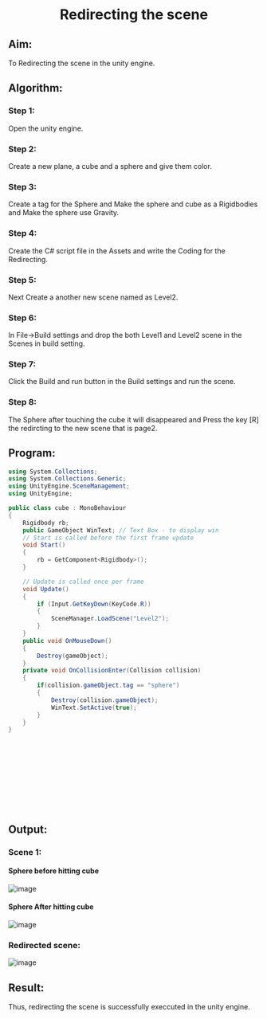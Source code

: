 # <p align="center">Redirecting the scene<p/>
## Aim:
To Redirecting the scene in the unity engine.

## Algorithm:
### Step 1:
Open the unity engine.

### Step 2:
Create a new plane, a cube and a sphere and give them color.

### Step 3:
Create a tag for the Sphere and Make the sphere and cube as a Rigidbodies and Make the sphere use Gravity.

### Step 4:
Create the C# script file in the Assets and write the Coding for the Redirecting.

### Step 5:
Next Create a another new scene named as Level2.

### Step 6:
In File->Build settings and drop the both Level1 and Level2 scene in the Scenes in build setting.

### Step 7:
Click the Build and run button in the Build settings and run the scene.

### Step 8:
The Sphere after touching the cube it will disappeared and Press the key [R] the redircting to the new scene that is page2.

## Program:
```c#
using System.Collections;
using System.Collections.Generic;
using UnityEngine.SceneManagement;
using UnityEngine;

public class cube : MonoBehaviour
{
    Rigidbody rb;
    public GameObject WinText; // Text Box - to display win
    // Start is called before the first frame update
    void Start()
    {
        rb = GetComponent<Rigidbody>();
    }

    // Update is called once per frame
    void Update()
    {
        if (Input.GetKeyDown(KeyCode.R))
        {
            SceneManager.LoadScene("Level2");
        }        
    }
    public void OnMouseDown()
    {
        Destroy(gameObject);
    }
    private void OnCollisionEnter(Collision collision)
    {
        if(collision.gameObject.tag == "sphere")
        {
            Destroy(collision.gameObject);
            WinText.SetActive(true);
        }
    }
}
```
</br></br></br></br></br></br></br></br>

## Output:
### Scene 1:
#### Sphere before hitting cube
![image](https://github.com/ShafeeqAhamedS/Redirecting-the-scene/assets/93427237/c7c507b1-83c6-4651-9830-825d8b60666c)
#### Sphere After hitting cube
![image](https://github.com/ShafeeqAhamedS/Redirecting-the-scene/assets/93427237/c1157541-a099-4734-b001-135cc6f86d3b)
### Redirected scene:
![image](https://github.com/ShafeeqAhamedS/Redirecting-the-scene/assets/93427237/bb81db21-9151-4140-87fd-5e7038dbb8db)
## Result:
Thus, redirecting the scene is successfully execcuted in the unity engine.
